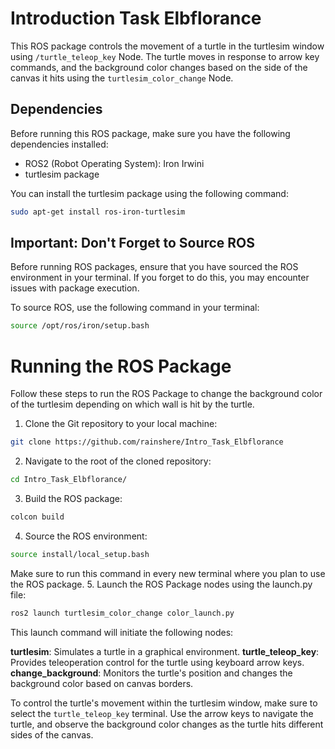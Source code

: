 # Introduction Task Elbflorance

This ROS package controls the movement of a turtle in the turtlesim window using `/turtle_teleop_key` Node. The turtle moves in response to arrow key commands, and the background color changes based on the side of the canvas it hits using the `turtlesim_color_change` Node.

## Dependencies
Before running this ROS package, make sure you have the following dependencies installed:

- ROS2 (Robot Operating System): Iron Irwini
- turtlesim package

You can install the turtlesim package using the following command:
```bash
sudo apt-get install ros-iron-turtlesim
```

## Important: Don't Forget to Source ROS

Before running ROS packages, ensure that you have sourced the ROS environment in your terminal. If you forget to do this, you may encounter issues with package execution.

To source ROS, use the following command in your terminal:

```bash
source /opt/ros/iron/setup.bash
```

# Running the ROS Package
Follow these steps to run the ROS Package to change the background color of the turtlesim depending on which wall is hit by the turtle.

1. Clone the Git repository to your local machine:
```bash
git clone https://github.com/rainshere/Intro_Task_Elbflorance
```
2. Navigate to the root of the cloned repository:
```bash
cd Intro_Task_Elbflorance/
```
3. Build the ROS package:
```bash
colcon build
```
4. Source the ROS environment:
```bash
source install/local_setup.bash
```
Make sure to run this command in every new terminal where you plan to use the ROS package.
5. Launch the ROS Package nodes using the launch.py file:
```bash
ros2 launch turtlesim_color_change color_launch.py
```
This launch command will initiate the following nodes:

**turtlesim**: Simulates a turtle in a graphical environment.
**turtle_teleop_key**: Provides teleoperation control for the turtle using keyboard arrow keys.
**change_background**: Monitors the turtle's position and changes the background color based on canvas borders.

To control the turtle's movement within the turtlesim window, make sure to select the `turtle_teleop_key` terminal. Use the arrow keys to navigate the turtle, and observe the background color changes as the turtle hits different sides of the canvas.
